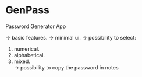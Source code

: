 # GenPass

Password Generator App

-> basic features. 
-> minimal ui. 
-> possibility to select:
  1. numerical. 
  2. alphabetical. 
  3. mixed.    
-> possibility to copy the password in notes

